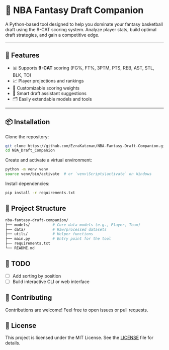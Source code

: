 # 🏀 NBA Fantasy Draft Companion

A Python-based tool designed to help you dominate your fantasy basketball draft using the 9-CAT scoring system. Analyze player stats, build optimal draft strategies, and gain a competitive edge.

---

## 🚀 Features

- 📊 Supports **9-CAT** scoring (FG%, FT%, 3PTM, PTS, REB, AST, STL, BLK, TO)
- 📈 Player projections and rankings
- 🧮 Customizable scoring weights
- 🧠 Smart draft assistant suggestions
- 🗂️ Easily extendable models and tools

---

## 📦 Installation

Clone the repository:

```bash
git clone https://github.com/EzraKatzman/NBA-Fantasy-Draft-Companion.git
cd NBA_Draft_Companion
```
Create and activate a virtual environment:
```bash
python -m venv venv
source venv/bin/activate  # or `venv\Scripts\activate` on Windows
```

Install dependencies:
```bash
pip install -r requirements.txt
```

## 📁 Project Structure
```bash
nba-fantasy-draft-companion/
├── models/          # Core data models (e.g., Player, Team)
├── data/            # Raw/processed datasets
├── utils/           # Helper functions
├── main.py          # Entry point for the tool
├── requirements.txt
└── README.md
```

## 📌 TODO
- [ ] Add sorting by position
- [ ] Build interactive CLI or web interface

## 🤝 Contributing
Contributions are welcome! Feel free to open issues or pull requests.

## 📜 License

This project is licensed under the MIT License. See the [LICENSE](LICENSE) file for details.

